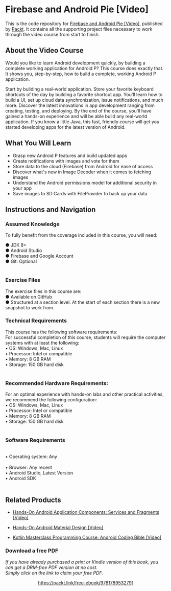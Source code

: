 # Firebase and Android Pie [Video]
This is the code repository for [Firebase and Android Pie [Video]](https://www.packtpub.com/application-development/firebase-and-android-pie-video?utm_source=github&utm_medium=repository&utm_campaign=9781789532791), published by [Packt](https://www.packtpub.com/?utm_source=github). It contains all the supporting project files necessary to work through the video course from start to finish.
## About the Video Course
Would you like to learn Android development quickly, by building a complete working application for Android P? This course does exactly that. It shows you, step-by-step, how to build a complete, working Android P application.

Start by building a real-world application. Store your favorite keyboard shortcuts of the day by building a favorite shortcut app. You'll learn how to build a UI, set up cloud data synchronization, issue notifications, and much more. Discover the latest innovations in app development ranging from creating, testing, and deploying. 
By the end of the course, you'll have gained a hands-on experience and will be able build any real-world application. If you know a little Java, this fast, friendly course will get you started developing apps for the latest version of Android.


<H2>What You Will Learn</H2>
<DIV class=book-info-will-learn-text>
<UL>
<LI>Grasp new Android P features and build updated apps 
<LI>Create notifications with images and vote for them 
<LI>Store data to the cloud (Firebase) from Android for ease of access 
<LI>Discover what's new in Image Decoder when it comes to fetching images 
<LI>Understand the Android permissions model for additional security in your app 
<LI>Save images to SD Cards with FileProvider to back up your data </LI></UL></DIV>

## Instructions and Navigation
### Assumed Knowledge
To fully benefit from the coverage included in this course, you will need:<br/>

●	JDK 8+ <br/>
●	Android Studio<br/>
●	Firebase and Google Account<br/>
●	Git: Optional<br/>
<br/>
### Exercise Files  <br/>
The exercise files in this course are:<br/>
●	Available on GitHub<br/>
●	Structured at a section level. At the start of each section there is a new snapshot to work from.<br/>

### Technical Requirements
This course has the following software requirements:<br/>
For successful completion of this course, students will require the computer systems with at least the following:<br/>
•	OS: Windows, Mac, Linux<br/>
•	Processor: Intel or compatible<br/>
•	Memory: 8 GB RAM<br/>
•	Storage: 150 GB hard disk
<br/><br/>
### Recommended Hardware Requirements:<br/>
For an optimal experience with hands-on labs and other practical activities, we recommend the following configuration:
<br/>
•	OS: Windows, Mac, Linux<br/>
•	Processor: Intel or compatible<br/>
•	Memory: 8 GB RAM<br/>
•	Storage: 150 GB hard disk<br/>
<br/>
### Software Requirements
<br/>
•	Operating system: Any<br/>
<br/>
•	Browser: Any recent
<br/>
•	Android Studio, Latest Version
<br/>
•	Android SDK
<br/><br/>

## Related Products
* [Hands-On Android Application Components: Services and Fragments [Video]](https://www.packtpub.com/application-development/hands-android-application-components-services-and-fragments-video?utm_source=github&utm_medium=repository&utm_campaign=9781789614428)

* [Hands-On Android Material Design [Video]](https://www.packtpub.com/application-development/hands-android-material-design-video?utm_source=github&utm_medium=repository&utm_campaign=9781789805581)

* [Kotlin Masterclass Programming Course: Android Coding Bible [Video]](https://www.packtpub.com/application-development/kotlin-masterclass-programming-course-android-coding-bible-video?utm_source=github&utm_medium=repository&utm_campaign=9781838644024)

### Download a free PDF

 <i>If you have already purchased a print or Kindle version of this book, you can get a DRM-free PDF version at no cost.<br>Simply click on the link to claim your free PDF.</i>
<p align="center"> <a href="https://packt.link/free-ebook/9781789532791">https://packt.link/free-ebook/9781789532791 </a> </p>